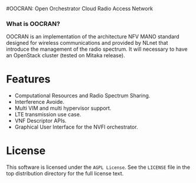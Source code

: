 #OOCRAN: Open Orchestrator Cloud Radio Access Network 


### What is OOCRAN?
OOCRAN is an implementation of the architecture NFV MANO standard designed for wireless communications and provided by NLnet that introduce the management of the radio spectrum. It will necessary to have an OpenStack cluster (tested on Mitaka release).

Features
========
* Computational Resources and Radio Spectrum Sharing.
* Interference Avoide.
* Multi VIM and multi hypervisor support.
* LTE transmission use case.
* VNF Descriptor APIs.
* Graphical User Interface for the NVFI orchestrator.

License
=======

This software is licensed under the `AGPL License`. See the ``LICENSE``
file in the top distribution directory for the full license text.

